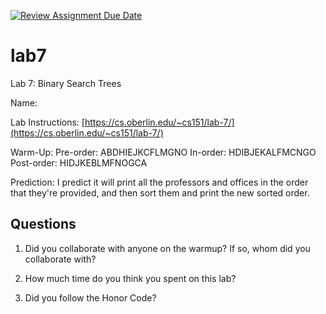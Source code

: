 [![Review Assignment Due Date](https://classroom.github.com/assets/deadline-readme-button-24ddc0f5d75046c5622901739e7c5dd533143b0c8e959d652212380cedb1ea36.svg)](https://classroom.github.com/a/R342qzue)
# lab7
Lab 7: Binary Search Trees

Name: <Lindsey Saxe>



Lab Instructions: [https://cs.oberlin.edu/~cs151/lab-7/](https://cs.oberlin.edu/~cs151/lab-7/)


Warm-Up:
Pre-order: ABDHIEJKCFLMGNO
In-order: HDIBJEKALFMCNGO
Post-order: HIDJKEBLMFNOGCA

Prediction: I predict it will print all the professors and offices in the order that they're provided, and then sort them and print the new sorted order.

## Questions

1. Did you collaborate with anyone on the warmup?  If so, whom did you collaborate with?

2. How much time do you think you spent on this lab?

3. Did you follow the Honor Code?


